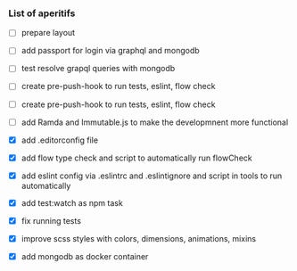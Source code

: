 ### List of aperitifs

- [ ] prepare layout
- [ ] add passport for login via graphql and mongodb
- [ ] test resolve grapql queries with mongodb
- [ ] create pre-push-hook to run tests, eslint, flow check
- [ ] create pre-push-hook to run tests, eslint, flow check
- [ ] add Ramda and Immutable.js to make the developmnent more functional
- [x] add .editorconfig file
- [x] add flow type check and script to automatically run flowCheck
- [x] add eslint config via .eslintrc and .eslintignore and script in tools to run automatically
- [x] add test:watch as npm task
- [x] fix running tests
- [x] improve scss styles with colors, dimensions, animations, mixins
- [x] add mongodb as docker container


